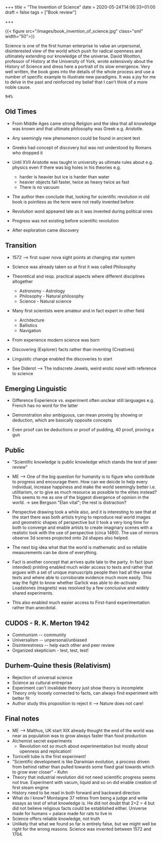+++
title = "The Invention of Science"
date = 2020-05-24T14:06:33+01:00
draft = false
tags = ["Book review"]

+++

{{< figure src="/images/book_invention_of_science.jpg"  class="sml" width="50">}}

Science is one of the first human enterprise to value an unpersonal, disinterested view of the world which push for radical openness and ultimately extending our knowledge of the universe. 
David Wootton, professor of History at the University of York, wrote extensively about the History of Science and dress here a portrait of its slow emergence. Very well written, the book goes into the details of the whole process and use a number of specific example to illustrate new paradigms. It was a joy for me to delve in the past and reinforced my belief that I can't think of a more noble cause.

<kbd>94%</kbd>

<!--more-->

## Old Times

* From Middle Ages came strong Religion and the idea that all knowledge was known and that ultimate philosophy was Greek e.g. Aristotle.

* Any seemingly new phenomenon could be found in ancient text
* Greeks had concept of discovery but was not understood by Romans who dropped it
* Until XVII Aristotle was taught in university as ultimate rules about e.g. physics even if there was big holes in his theories e.g.
  * harder is heavier but ice is harder than water
  * heavier objects fall faster, twice as heavy twice as fast
  * There is no vacuum
* The author then conclude that, looking for scientific revolution in old book is pointless as the term were not really invented before
* Revolution word appeared late as it was invented during political ones
* Progress was not existing before scientific revolution
* After exploration came discovery

## Transition

* 1572 --> first super nova sight points at changing star system

* Science was already taken so at first it was called Philosophy
* Theoretical and resp. practical aspects where different disciplines altogether
  * Astronomy - Astrology
  * Philosophy - Natural philosophy
  * Science - Natural science
* Many first scientists were amateur and in fact expert in other field
  * Architecture
  * Ballistics
  * Navigation
* From experience modern science was born
* Discovering (Explorer) facts rather than inventing (Creatives)
* Linguistic change enabled the discoveries to start
* See Diderot --> The indiscrete Jewels, weird erotic novel with reference to science

## Emerging Linguistic

* Difference Experience vs. experiment often unclear still languages e.g. French has no word for the latter

* Demonstration also ambiguous, can mean proving by showing or deduction, which are basically opposite concepts
* Even proof can be deductions or proof of pudding, 40 proof, proving a gun

## Public

* "Scientific knowledge is public knowledge which stands the test of peer review"

* ME --> One of the big question for humanity is to figure who contribute to progress and encourage them. How can we deicde to help every individual, increase happiness and make the world seemingly better i.e. utilitarism, or to give as much resource as possible to the elites instead? This seems to me as one of the biggest divergence of opinion in the world. -> see Bergson "Elan vital"; the rest is distraction?

* Perspective drawing took a while also, and it is interesting to see that at the start there was both artists trying to reproduce real world images and geometric shapes of perspective but it took a very long time for both to converge and enable artists to create imaginary scenes with a realistic look with the use of perspective (circa 1460). The use of mirrors observe 3d scenes projected onto 2d shapes also helped.

* The next big idea what that the world is mathematic and so reliable measurements can be done of everything.
* Fact is another concept that arrives quite late to the party. In fact (pun intended) printing enabled much wider access to texts and rather that argues with a set of unique manuscripts people then had all the same texts and where able to corroborate evidence much more easily. This way the fight to know whether Garlick was able to de-activate Loadstones (magnets) was resolved by a few conclusive and widely shared experiments.
* This also enabled much easier access to First-hand experimentation rather than anecdotal.

## CUDOS - R. K. Merton 1942

* Communism -- community
* Universalism -- unpersonal/unbiased
* Disinterestness -- help each other and peer review
* Organized skepticism - test, test, test!

## Durhem-Quine thesis (Relativism)

* Rejection of universal science
* Science as cultural entreprise
* Experiment can't invalidate theory just show theory is incomplete
* Theory only loosely connected to facts, can always find experiment with better fit
* Author study this proposition to reject it --> Nature does not care!

## Final notes

* ME --> Malthus, UK start XIX already thought the end of the world was near as population was to grow always faster than food production
* Alchemist secret experiments
  * Revolution not so much about experimentation but mostly about openness and replication!
* Torricelli tube is the first experiment!
* "Scientific development is like Darwinian evolution, a process driven from behind rather than pulled towards some fixed goal towards which to grow ever closer" - Kuhn
* Theory that industrial revolution did not need scientific progress seems not true. Experiment with vacum, liquid and so on did enable creation of first steam engine
* History need to be read in both forward and backward direction
* What do I know? Montaigne 37 retires from being a judge and write essays as test of what knowledge is. He did not doubt that 2+2 = 4 but did not believe religious facts could be established either. Universe made for humans = palace made for rats to live in
* Science offers reliable knowledge, not truth
* Unlikely that what we found so far is entirely false, but we might well be right for the wrong reasons.
Science was invented between 1572 and 1704.
